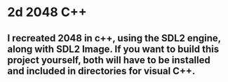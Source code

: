 # 2d 2048 C++
## I recreated 2048 in c++, using the SDL2 engine, along with SDL2 Image. If you want to build this project yourself, both will have to be installed and included in directories for visual C++.
